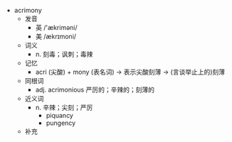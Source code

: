 - acrimony
  - 发音
    - 英 /'ækriməni/
    - 美 /ækrɪmoni/
  - 词义
    - n. 刻毒；讽刺；毒辣
  - 记忆
    - acri (尖酸) + mony (表名词) → 表示尖酸刻薄 → (言谈举止上的)刻薄
  - 同根词
    - adj. acrimonious 严厉的；辛辣的；刻薄的
  - 近义词
    - n. 辛辣；尖刻；严厉
      - piquancy
      - pungency
  - 补充